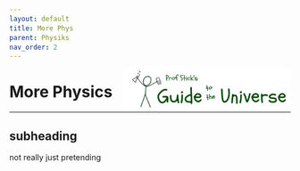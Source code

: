 ```yaml
---
layout: default
title: More Phys
parent: Physiks
nav_order: 2
---
```


<a href="https://profstick.github.io">
  <img align="right" alt="Prof Stick's G2U" src="/media/prof_stick_g2u_long.png" width="300">
</a>

# More Physics

---

## subheading

not really just pretending
